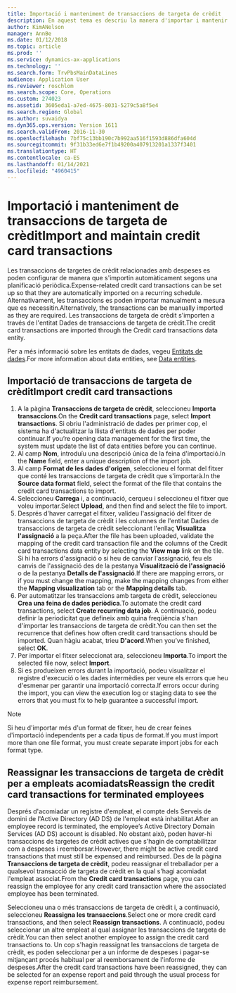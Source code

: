 ```yaml
---
title: Importació i manteniment de transaccions de targeta de crèdit
description: En aquest tema es descriu la manera d'importar i mantenir transaccions amb targetes de crèdit relacionades amb les despeses. Aquestes transaccions es poden establir de manera que s'importin automàticament segons una planificació recurrent, o es poden importar manualment quan es necessitin.
author: KimANelson
manager: AnnBe
ms.date: 01/12/2018
ms.topic: article
ms.prod: ''
ms.service: dynamics-ax-applications
ms.technology: ''
ms.search.form: TrvPbsMainDataLines
audience: Application User
ms.reviewer: roschlom
ms.search.scope: Core, Operations
ms.custom: 274023
ms.assetid: 3605eda1-a7ed-4675-8031-5279c5a8f5e4
ms.search.region: Global
ms.author: suvaidya
ms.dyn365.ops.version: Version 1611
ms.search.validFrom: 2016-11-30
ms.openlocfilehash: 7bf75c13bb190c7b992aa516f1593d886dfa604d
ms.sourcegitcommit: 9f31b33ed6e7f1b49200a407913201a1337f3401
ms.translationtype: HT
ms.contentlocale: ca-ES
ms.lasthandoff: 01/14/2021
ms.locfileid: "4960415"
---
```

# <a name="import-and-maintain-credit-card-transactions"></a><span data-ttu-id="ffc09-104">Importació i manteniment de transaccions de targeta de crèdit</span><span class="sxs-lookup"><span data-stu-id="ffc09-104">Import and maintain credit card transactions</span></span>

<span data-ttu-id="ffc09-105">Les transaccions de targetes de crèdit relacionades amb despeses es poden configurar de manera que s'importin automàticament segons una planificació periòdica.</span><span class="sxs-lookup"><span data-stu-id="ffc09-105">Expense-related credit card transactions can be set up so that they are automatically imported on a recurring schedule.</span></span> <span data-ttu-id="ffc09-106">Alternativament, les transaccions es poden importar manualment a mesura que es necessitin.</span><span class="sxs-lookup"><span data-stu-id="ffc09-106">Alternatively, the transactions can be manually imported as they are required.</span></span> <span data-ttu-id="ffc09-107">Les transaccions de targeta de crèdit s'importen a través de l'entitat Dades de transaccions de targeta de crèdit.</span><span class="sxs-lookup"><span data-stu-id="ffc09-107">The credit card transactions are imported through the Credit card transactions data entity.</span></span>

<span data-ttu-id="ffc09-108">Per a més informació sobre les entitats de dades, vegeu [Entitats de dades](https://docs.microsoft.com/dynamics365/fin-ops-core/dev-itpro/data-entities/data-entities).</span><span class="sxs-lookup"><span data-stu-id="ffc09-108">For more information about data entities, see [Data entities](https://docs.microsoft.com/dynamics365/fin-ops-core/dev-itpro/data-entities/data-entities).</span></span>

## <a name="import-credit-card-transactions"></a><span data-ttu-id="ffc09-109">Importació de transaccions de targeta de crèdit</span><span class="sxs-lookup"><span data-stu-id="ffc09-109">Import credit card transactions</span></span>

1. <span data-ttu-id="ffc09-110">A la pàgina **Transaccions de targeta de crèdit**, seleccioneu **Importa transaccions**.</span><span class="sxs-lookup"><span data-stu-id="ffc09-110">On the **Credit card transactions** page, select **Import transactions**.</span></span> <span data-ttu-id="ffc09-111">Si obriu l'administració de dades per primer cop, el sistema ha d'actualitzar la llista d'entitats de dades per poder continuar.</span><span class="sxs-lookup"><span data-stu-id="ffc09-111">If you’re opening data management for the first time, the system must update the list of data entities before you can continue.</span></span>
2. <span data-ttu-id="ffc09-112">Al camp **Nom**, introduïu una descripció única de la feina d'importació.</span><span class="sxs-lookup"><span data-stu-id="ffc09-112">In the **Name** field, enter a unique description of the import job.</span></span>
3. <span data-ttu-id="ffc09-113">Al camp **Format de les dades d'origen**, seleccioneu el format del fitxer que conté les transaccions de targeta de crèdit que s'importarà.</span><span class="sxs-lookup"><span data-stu-id="ffc09-113">In the **Source data format** field, select the format of the file that contains the credit card transactions to import.</span></span>
4. <span data-ttu-id="ffc09-114">Seleccioneu **Carrega** i, a continuació, cerqueu i seleccioneu el fitxer que voleu importar.</span><span class="sxs-lookup"><span data-stu-id="ffc09-114">Select **Upload**, and then find and select the file to import.</span></span>
5. <span data-ttu-id="ffc09-115">Després d'haver carregat el fitxer, valideu l'assignació del fitxer de transaccions de targeta de crèdit i les columnes de l'entitat Dades de transaccions de targeta de crèdit seleccionant l'enllaç **Visualitza l'assignació** a la peça.</span><span class="sxs-lookup"><span data-stu-id="ffc09-115">After the file has been uploaded, validate the mapping of the credit card transaction file and the columns of the Credit card transactions data entity by selecting the **View map** link on the tile.</span></span> <span data-ttu-id="ffc09-116">Si hi ha errors d'assignació o si heu de canviar l'assignació, feu els canvis de l'assignació des de la pestanya **Visualització de l'assignació** o de la pestanya **Detalls de l'assignació**.</span><span class="sxs-lookup"><span data-stu-id="ffc09-116">If there are mapping errors, or if you must change the mapping, make the mapping changes from either the **Mapping visualization** tab or the **Mapping details** tab.</span></span>
6. <span data-ttu-id="ffc09-117">Per automatitzar les transaccions amb targeta de crèdit, seleccioneu **Crea una feina de dades periòdica**.</span><span class="sxs-lookup"><span data-stu-id="ffc09-117">To automate the credit card transactions, select **Create recurring data job**.</span></span> <span data-ttu-id="ffc09-118">A continuació, podeu definir la periodicitat que defineix amb quina freqüència s'han d'importar les transaccions de targeta de crèdit.</span><span class="sxs-lookup"><span data-stu-id="ffc09-118">You can then set the recurrence that defines how often credit card transactions should be imported.</span></span> <span data-ttu-id="ffc09-119">Quan hàgiu acabat, trieu **D'acord**.</span><span class="sxs-lookup"><span data-stu-id="ffc09-119">When you’ve finished, select **OK**.</span></span>
7. <span data-ttu-id="ffc09-120">Per importar el fitxer seleccionat ara, seleccioneu **Importa**.</span><span class="sxs-lookup"><span data-stu-id="ffc09-120">To import the selected file now, select **Import**.</span></span>
8. <span data-ttu-id="ffc09-121">Si es produeixen errors durant la importació, podeu visualitzar el registre d'execució o les dades intermèdies per veure els errors que heu d'esmenar per garantir una importació correcta.</span><span class="sxs-lookup"><span data-stu-id="ffc09-121">If errors occur during the import, you can view the execution log or staging data to see the errors that you must fix to help guarantee a successful import.</span></span>

> [!NOTE]
> <span data-ttu-id="ffc09-122">Si heu d'importar més d'un format de fitxer, heu de crear feines d'importació independents per a cada tipus de format.</span><span class="sxs-lookup"><span data-stu-id="ffc09-122">If you must import more than one file format, you must create separate import jobs for each format type.</span></span>

## <a name="reassign-the-credit-card-transactions-for-terminated-employees"></a><span data-ttu-id="ffc09-123">Reassignar les transaccions de targeta de crèdit per a empleats acomiadats</span><span class="sxs-lookup"><span data-stu-id="ffc09-123">Reassign the credit card transactions for terminated employees</span></span>

<span data-ttu-id="ffc09-124">Després d'acomiadar un registre d'empleat, el compte dels Serveis de domini de l'Active Directory (AD DS) de l'empleat està inhabilitat.</span><span class="sxs-lookup"><span data-stu-id="ffc09-124">After an employee record is terminated, the employee’s Active Directory Domain Services (AD DS) account is disabled.</span></span> <span data-ttu-id="ffc09-125">No obstant això, poden haver-hi transaccions de targetes de crèdit actives que s'hagin de comptabilitzar com a despeses i reemborsar.</span><span class="sxs-lookup"><span data-stu-id="ffc09-125">However, there might be active credit card transactions that must still be expensed and reimbursed.</span></span> <span data-ttu-id="ffc09-126">Des de la pàgina **Transaccions de targeta de crèdit**, podeu reassignar el treballador per a qualsevol transacció de targeta de crèdit en la qual s'hagi acomiadat l'empleat associat.</span><span class="sxs-lookup"><span data-stu-id="ffc09-126">From the **Credit card transactions** page, you can reassign the employee for any credit card transaction where the associated employee has been terminated.</span></span>

<span data-ttu-id="ffc09-127">Seleccioneu una o més transaccions de targeta de crèdit i, a continuació, seleccioneu **Reassigna les transaccions**.</span><span class="sxs-lookup"><span data-stu-id="ffc09-127">Select one or more credit card transactions, and then select **Reassign transactions**.</span></span> <span data-ttu-id="ffc09-128">A continuació, podeu seleccionar un altre empleat al qual assignar les transaccions de targeta de crèdit.</span><span class="sxs-lookup"><span data-stu-id="ffc09-128">You can then select another employee to assign the credit card transactions to.</span></span> <span data-ttu-id="ffc09-129">Un cop s'hagin reassignat les transaccions de targeta de crèdit, es poden seleccionar per a un informe de despeses i pagar-se mitjançant procés habitual per al reemborsament de l'informe de despeses.</span><span class="sxs-lookup"><span data-stu-id="ffc09-129">After the credit card transactions have been reassigned, they can be selected for an expense report and paid through the usual process for expense report reimbursement.</span></span>
